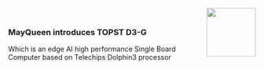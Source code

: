 <img src="https://www.mayqueentech.com/img/logo.png" width="100" align="right">
<br>

### MayQueen introduces TOPST D3-G
Which is an edge AI high performance Single Board Computer based on Telechips Dolphin3 processor


